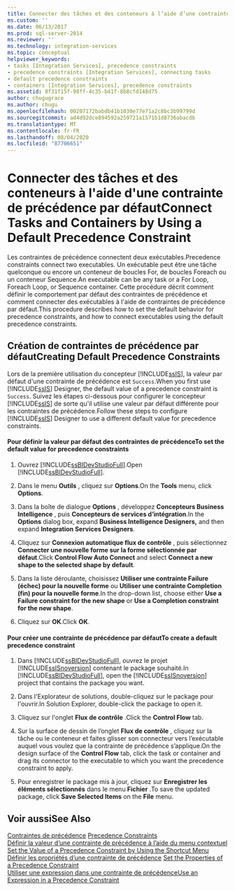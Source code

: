 ```yaml
---
title: Connecter des tâches et des conteneurs à l’aide d’une contrainte de précédence par défaut | Microsoft Docs
ms.custom: ''
ms.date: 06/13/2017
ms.prod: sql-server-2014
ms.reviewer: ''
ms.technology: integration-services
ms.topic: conceptual
helpviewer_keywords:
- tasks [Integration Services], precedence constraints
- precedence constraints [Integration Services], connecting tasks
- default precedence constraints
- containers [Integration Services], precedence constraints
ms.assetid: 8f31f15f-98ff-4c35-b41f-8b8cfd148d75
author: chugugrace
ms.author: chugu
ms.openlocfilehash: 00207172babdb41b1030e77e71a2c8bc3b99799d
ms.sourcegitcommit: ad4d92dce894592a259721a1571b1d8736abacdb
ms.translationtype: MT
ms.contentlocale: fr-FR
ms.lasthandoff: 08/04/2020
ms.locfileid: "87706651"
---
```

# <a name="connect-tasks-and-containers-by-using-a-default-precedence-constraint"></a><span data-ttu-id="b2bee-102">Connecter des tâches et des conteneurs à l'aide d'une contrainte de précédence par défaut</span><span class="sxs-lookup"><span data-stu-id="b2bee-102">Connect Tasks and Containers by Using a Default Precedence Constraint</span></span>
  <span data-ttu-id="b2bee-103">Les contraintes de précédence connectent deux exécutables.</span><span class="sxs-lookup"><span data-stu-id="b2bee-103">Precedence constraints connect two executables.</span></span> <span data-ttu-id="b2bee-104">Un exécutable peut être une tâche quelconque ou encore un conteneur de boucles For, de boucles Foreach ou un conteneur Sequence.</span><span class="sxs-lookup"><span data-stu-id="b2bee-104">An executable can be any task or a For Loop, Foreach Loop, or Sequence container.</span></span> <span data-ttu-id="b2bee-105">Cette procédure décrit comment définir le comportement par défaut des contraintes de précédence et comment connecter des exécutables à l'aide de contraintes de précédence par défaut.</span><span class="sxs-lookup"><span data-stu-id="b2bee-105">This procedure describes how to set the default behavior for precedence constraints, and how to connect executables using the default precedence constraints.</span></span>  
  
## <a name="creating-default-precedence-constraints"></a><span data-ttu-id="b2bee-106">Création de contraintes de précédence par défaut</span><span class="sxs-lookup"><span data-stu-id="b2bee-106">Creating Default Precedence Constraints</span></span>  
 <span data-ttu-id="b2bee-107">Lors de la première utilisation du concepteur [!INCLUDE[ssIS](../includes/ssis-md.md)], la valeur par défaut d'une contrainte de précédence est `Success`.</span><span class="sxs-lookup"><span data-stu-id="b2bee-107">When you first use [!INCLUDE[ssIS](../includes/ssis-md.md)] Designer, the default value of a precedence constraint is `Success`.</span></span> <span data-ttu-id="b2bee-108">Suivez les étapes ci-dessous pour configurer le concepteur [!INCLUDE[ssIS](../includes/ssis-md.md)] de sorte qu'il utilise une valeur par défaut différente pour les contraintes de précédence.</span><span class="sxs-lookup"><span data-stu-id="b2bee-108">Follow these steps to configure [!INCLUDE[ssIS](../includes/ssis-md.md)] Designer to use a different default value for precedence constraints.</span></span>  
  
#### <a name="to-set-the-default-value-for-precedence-constraints"></a><span data-ttu-id="b2bee-109">Pour définir la valeur par défaut des contraintes de précédence</span><span class="sxs-lookup"><span data-stu-id="b2bee-109">To set the default value for precedence constraints</span></span>  
  
1.  <span data-ttu-id="b2bee-110">Ouvrez [!INCLUDE[ssBIDevStudioFull](../includes/ssbidevstudiofull-md.md)].</span><span class="sxs-lookup"><span data-stu-id="b2bee-110">Open [!INCLUDE[ssBIDevStudioFull](../includes/ssbidevstudiofull-md.md)].</span></span>  
  
2.  <span data-ttu-id="b2bee-111">Dans le menu **Outils** , cliquez sur **Options**.</span><span class="sxs-lookup"><span data-stu-id="b2bee-111">On the **Tools** menu, click **Options**.</span></span>  
  
3.  <span data-ttu-id="b2bee-112">Dans la boîte de dialogue **Options** , développez **Concepteurs Business Intelligence** , puis **Concepteurs de services d’intégration**.</span><span class="sxs-lookup"><span data-stu-id="b2bee-112">In the **Options** dialog box, expand **Business Intelligence Designers,** and then expand **Integration Services Designers**.</span></span>  
  
4.  <span data-ttu-id="b2bee-113">Cliquez sur **Connexion automatique flux de contrôle** , puis sélectionnez **Connecter une nouvelle forme sur la forme sélectionnée par défaut**.</span><span class="sxs-lookup"><span data-stu-id="b2bee-113">Click **Control Flow Auto Connect** and select **Connect a new shape to the selected shape by default**.</span></span>  
  
5.  <span data-ttu-id="b2bee-114">Dans la liste déroulante, choisissez **Utiliser une contrainte Failure (échec) pour la nouvelle forme** ou **Utiliser une contrainte Completion (fin) pour la nouvelle forme**.</span><span class="sxs-lookup"><span data-stu-id="b2bee-114">In the drop-down list, choose either **Use a Failure constraint for the new shape** or **Use a Completion constraint for the new shape**.</span></span>  
  
6.  <span data-ttu-id="b2bee-115">Cliquez sur **OK**.</span><span class="sxs-lookup"><span data-stu-id="b2bee-115">Click **OK**.</span></span>  
  
#### <a name="to-create-a-default-precedence-constraint"></a><span data-ttu-id="b2bee-116">Pour créer une contrainte de précédence par défaut</span><span class="sxs-lookup"><span data-stu-id="b2bee-116">To create a default precedence constraint</span></span>  
  
1.  <span data-ttu-id="b2bee-117">Dans [!INCLUDE[ssBIDevStudioFull](../includes/ssbidevstudiofull-md.md)], ouvrez le projet [!INCLUDE[ssISnoversion](../includes/ssisnoversion-md.md)] contenant le package souhaité.</span><span class="sxs-lookup"><span data-stu-id="b2bee-117">In [!INCLUDE[ssBIDevStudioFull](../includes/ssbidevstudiofull-md.md)], open the [!INCLUDE[ssISnoversion](../includes/ssisnoversion-md.md)] project that contains the package you want.</span></span>  
  
2.  <span data-ttu-id="b2bee-118">Dans l'Explorateur de solutions, double-cliquez sur le package pour l'ouvrir.</span><span class="sxs-lookup"><span data-stu-id="b2bee-118">In Solution Explorer, double-click the package to open it.</span></span>  
  
3.  <span data-ttu-id="b2bee-119">Cliquez sur l'onglet **Flux de contrôle** .</span><span class="sxs-lookup"><span data-stu-id="b2bee-119">Click the **Control Flow** tab.</span></span>  
  
4.  <span data-ttu-id="b2bee-120">Sur la surface de dessin de l’onglet **Flux de contrôle** , cliquez sur la tâche ou le conteneur et faites glisser son connecteur vers l’exécutable auquel vous voulez que la contrainte de précédence s’applique.</span><span class="sxs-lookup"><span data-stu-id="b2bee-120">On the design surface of the **Control Flow** tab, click the task or container and drag its connector to the executable to which you want the precedence constraint to apply.</span></span>  
  
5.  <span data-ttu-id="b2bee-121">Pour enregistrer le package mis à jour, cliquez sur **Enregistrer les éléments sélectionnés** dans le menu **Fichier** .</span><span class="sxs-lookup"><span data-stu-id="b2bee-121">To save the updated package, click **Save Selected Items** on the **File** menu.</span></span>  
  
## <a name="see-also"></a><span data-ttu-id="b2bee-122">Voir aussi</span><span class="sxs-lookup"><span data-stu-id="b2bee-122">See Also</span></span>  
 <span data-ttu-id="b2bee-123">[Contraintes de précédence](control-flow/precedence-constraints.md) </span><span class="sxs-lookup"><span data-stu-id="b2bee-123">[Precedence Constraints](control-flow/precedence-constraints.md) </span></span>  
 <span data-ttu-id="b2bee-124">[Définir la valeur d’une contrainte de précédence à l’aide du menu contextuel](../../2014/integration-services/set-the-value-of-a-precedence-constraint-by-using-the-shortcut-menu.md) </span><span class="sxs-lookup"><span data-stu-id="b2bee-124">[Set the Value of a Precedence Constraint by Using the Shortcut Menu](../../2014/integration-services/set-the-value-of-a-precedence-constraint-by-using-the-shortcut-menu.md) </span></span>  
 <span data-ttu-id="b2bee-125">[Définir les propriétés d’une contrainte de précédence](../../2014/integration-services/set-the-properties-of-a-precedence-constraint.md) </span><span class="sxs-lookup"><span data-stu-id="b2bee-125">[Set the Properties of a Precedence Constraint](../../2014/integration-services/set-the-properties-of-a-precedence-constraint.md) </span></span>  
 [<span data-ttu-id="b2bee-126">Utiliser une expression dans une contrainte de précédence</span><span class="sxs-lookup"><span data-stu-id="b2bee-126">Use an Expression in a Precedence Constraint</span></span>](../../2014/integration-services/use-an-expression-in-a-precedence-constraint.md)  
  
  
